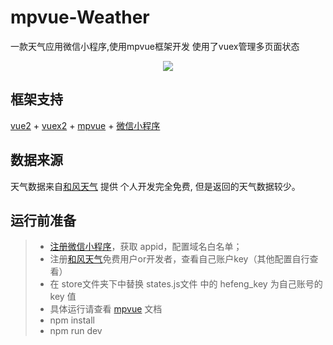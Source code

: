 # mpvue-Weather
一款天气应用微信小程序,使用mpvue框架开发 使用了vuex管理多页面状态
<p align='center'>
    <img src='http://p949rmsaf.bkt.clouddn.com/mpvue-Weather.jpg'>
</p>

## 框架支持
 [vue2](https://cn.vuejs.org/v2/guide/) + 
 [vuex2](https://vuex.vuejs.org/zh/guide/) + 
 [mpvue](http://mpvue.com/) + 
 [微信小程序](https://developers.weixin.qq.com/miniprogram/dev/)
 
## 数据来源
天气数据来自[和风天气](http://www.heweather.com/) 提供 个人开发完全免费, 但是返回的天气数据较少。

## 运行前准备
> * [注册微信小程序](https://mp.weixin.qq.com/wxopen/waregister?action=step1)，获取 appid，配置域名白名单；
> * 注册[和风天气](https://console.heweather.com/register)免费用户or开发者，查看自己账户key（其他配置自行查看）
> * 在 store文件夹下中替换 states.js文件 中的 hefeng_key 为自己账号的 key 值
> * 具体运行请查看 [mpvue](http://mpvue.com/) 文档
> * npm install
> * npm run dev

